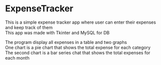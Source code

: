 # ExpenseTracker

 This is a simple expense tracker app where user can enter their expenses and keep track of them   
 This app was made with Tkinter and MySQL for DB   

 The program display all expenses in a table and two graphs    
 One chart is a pie chart that shows the total expense for each category    
 The second chart is a bar series chat that shows the total expenses for each month   
